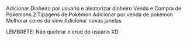 Adicionar Dinheiro por usuario e aleatorizar dinheiro
Venda e Compra de Pokemons
2 Tipagens de Pokemon
Adicionar por venda de pokemon
Melhorar cores da view 
Adicionar novas janelas


LEMBRETE: Não quebrar o crud do usuario XD

